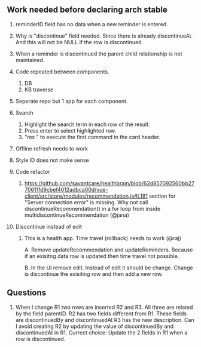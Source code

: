 ## Work needed before declaring arch stable

1. reminderID field has no data when a new reminder is entered.

2. Why is "discontinue" field needed. Since there is already discontinueAt. And this will not be NULL if the row is discontinued.

3. When a reminder is discontinued the parent child relationship is not maintained.

4. Code repeated between components.
   1. DB  
   2. KB traverse

5. Seperate repo but 1 app for each component.

6. Search 
   1. Highlight the search term in each row of the result.
   2. Press enter to select highlighted row.
   3. "rex " to execute the first command in the card header.

7. Offline refresh needs to work

8. Style ID does not make sense

9. Code refactor

   1. https://github.com/savantcare/healthbrain/blob/62d857092560bb2770611fd9cbef4012adbca00d/vue-client/src/store/modules/recommendation.js#L181 section for "Server connection error" is missing. Why not call discontinueRecommendation() in a for loop from inside multidiscontinueRecommendation (@jana)

9. Discontinue instead of edit

   1. This is a health app. Time travel (rollback) needs to work (@raj)

      A. Remove updateRecommendation and updateReminders. Because if an exisitng data row is updated then time travel not possible.
      
      B. In the UI remove edit. Instead of edit it should be change. Change is discontinue the exisiting row and then add a new row.


## Questions

1. When I change R1 two rows are inserted R2 and R3.
All three are related by the field parentID.
R2 has two fields different from R1. These fields are discontinuedBy and discontinuedAt
R3 has the new description.
Can I avoid creating R2 by updating the value of discontinuedBy and discontinuedAt in R1.
Currect choice: Update the 2 fields in R1 when a row is discontinued.